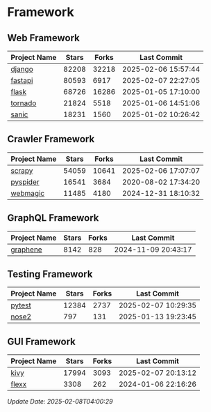 # Framework

## Web Framework
| Project Name | Stars | Forks | Last Commit |
| ------------ | ----- | ----- | ----------- |
| [django](https://github.com/django/django) | 82208 | 32218 | 2025-02-06 15:57:44 |
| [fastapi](https://github.com/fastapi/fastapi) | 80593 | 6917 | 2025-02-07 22:27:05 |
| [flask](https://github.com/pallets/flask) | 68726 | 16286 | 2025-01-05 17:10:00 |
| [tornado](https://github.com/tornadoweb/tornado) | 21824 | 5518 | 2025-01-06 14:51:06 |
| [sanic](https://github.com/sanic-org/sanic) | 18231 | 1560 | 2025-01-02 10:26:42 |

## Crawler Framework
| Project Name | Stars | Forks | Last Commit |
| ------------ | ----- | ----- | ----------- |
| [scrapy](https://github.com/scrapy/scrapy) | 54059 | 10641 | 2025-02-06 17:07:07 |
| [pyspider](https://github.com/binux/pyspider) | 16541 | 3684 | 2020-08-02 17:34:20 |
| [webmagic](https://github.com/code4craft/webmagic) | 11485 | 4180 | 2024-12-31 18:10:32 |

## GraphQL Framework
| Project Name | Stars | Forks | Last Commit |
| ------------ | ----- | ----- | ----------- |
| [graphene](https://github.com/graphql-python/graphene) | 8142 | 828 | 2024-11-09 20:43:17 |

## Testing Framework
| Project Name | Stars | Forks | Last Commit |
| ------------ | ----- | ----- | ----------- |
| [pytest](https://github.com/pytest-dev/pytest) | 12384 | 2737 | 2025-02-07 10:29:35 |
| [nose2](https://github.com/nose-devs/nose2) | 797 | 131 | 2025-01-13 19:23:45 |

## GUI Framework
| Project Name | Stars | Forks | Last Commit |
| ------------ | ----- | ----- | ----------- |
| [kivy](https://github.com/kivy/kivy) | 17994 | 3093 | 2025-02-07 20:13:12 |
| [flexx](https://github.com/flexxui/flexx) | 3308 | 262 | 2024-01-06 22:16:26 |

*Update Date: 2025-02-08T04:00:29*